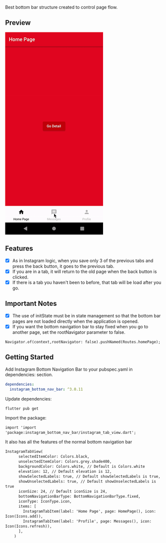 Best bottom bar structure created to control page flow.

## Preview

![Bottom Bar](gifs/bottomBar.gif) 

## Features

- [x] As in Instagram logic, when you save only 3 of the previous tabs and press the back button, it
  goes to the previous tab.
- [x] If you are in a tab, it will return to the old page when the back button is clicked.
- [x] If there is a tab you haven't been to before, that tab will be load after you go.

## Important Notes

- [x] The use of initState must be in state management so that the bottom bar pages are not loaded
  directly when the application is opened.
- [x] If you want the bottom navigation bar to stay fixed when you go to another page, set the
  rootNavigator parameter to false.

```
Navigator.of(context,rootNavigator: false).pushNamed(Routes.homePage);
```

## Getting Started

Add Instagram Bottom Navigation Bar to your pubspec.yaml in dependencies: section.

```yaml
dependencies:
  instagram_bottom_nav_bar: ^3.0.11
```

Update dependencies:

```
flutter pub get
```

Import the package:

```
import 'import 'package:instagram_bottom_nav_bar/instagram_tab_view.dart';
```

It also has all the features of the normal bottom navigation bar

```
InstagramTabView(
      selectedItemColor: Colors.black,
      unselectedItemColor: Colors.grey.shade400,
      backgroundColor: Colors.white, // Default is Colors.white
      elevation: 12, // Default elevation is 12,
      showSelectedLabels: true, // Default showSelectedLabels is true,
      showUnselectedLabels: true, // Default showUnselectedLabels is true
      iconSize: 24, // Default iconSize is 24,
      bottomNavigationBarType: BottomNavigationBarType.fixed,
      iconType: IconType.icon,
      items: [
        InstagramTabItem(label: 'Home Page', page: HomePage(), icon: Icon(Icons.add)),
        InstagramTabItem(label: 'Profile', page: Messages(), icon: Icon(Icons.refresh)),
      ],
    )
```



